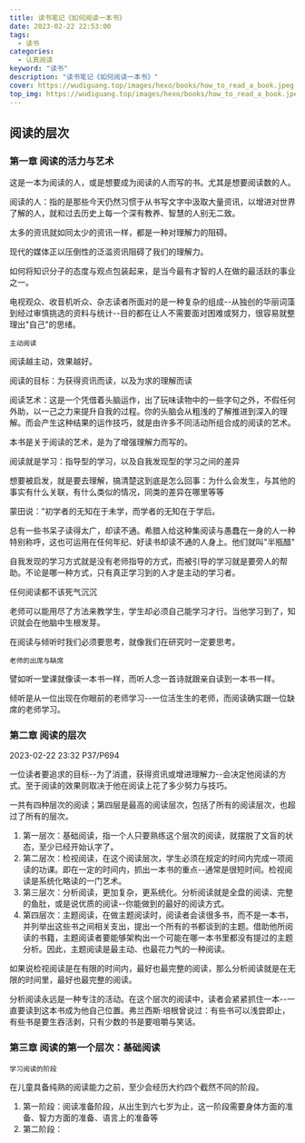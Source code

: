 ```yaml
---
title: 读书笔记《如何阅读一本书》
date: 2023-02-22 22:53:00
tags: 
  - 读书
categories: 
  - 认真阅读
keyword: "读书"
description: "读书笔记《如何阅读一本书》"
cover: https://wudiguang.top/images/hexo/books/how_to_read_a_book.jpeg
top_img: https://wudiguang.top/images/hexo/books/how_to_read_a_book.jpeg
---
```


## 阅读的层次

### 第一章 阅读的活力与艺术

这是一本为阅读的人，或是想要成为阅读的人而写的书。尤其是想要阅读数的人。

阅读的人：指的是那些今天仍然习惯于从书写文字中汲取大量资讯，以增进对世界了解的人，就和过去历史上每一个深有教养、智慧的人别无二致。

太多的资讯就如同太少的资讯一样，都是一种对理解力的阻碍。

现代的媒体正以压倒性的泛滥资讯阻碍了我们的理解力。

如何将知识分子的态度与观点包装起来，是当今最有才智的人在做的最活跃的事业之一。

电视观众、收音机听众、杂志读者所面对的是一种复杂的组成--从独创的华丽词藻到经过审慎挑选的资料与统计--目的都在让人不需要面对困难或努力，很容易就整理出"自己"的思绪。

`主动阅读`

阅读越主动，效果越好。

阅读的目标：为获得资讯而读，以及为求的理解而读

阅读艺术：这是一个凭借着头脑运作，出了玩味读物中的一些字句之外，不假任何外助，以一己之力来提升自我的过程。你的头脑会从粗浅的了解推进到深入的理解。而会产生这种结果的运作技巧，就是由许多不同活动所组合成的阅读的艺术。

本书是关于阅读的艺术，是为了增强理解力而写的。

阅读就是学习：指导型的学习，以及自我发现型的学习之间的差异

想要被启发，就是要去理解，搞清楚这到底是怎么回事：为什么会发生，与其他的事实有什么关联，有什么类似的情况，同类的差异在哪里等等

蒙田说："初学者的无知在于未学，而学者的无知在于学后。

总有一些书呆子读得太广，却读不通。希腊人给这种集阅读与愚蠢在一身的人一种特别称呼，这也可运用在任何年纪、好读书却读不通的人身上。他们就叫"半瓶醋"

自我发现的学习方式就是没有老师指导的方式，而被引导的学习就是要旁人的帮助。不论是哪一种方式，只有真正学习到的人才是主动的学习者。

任何阅读都不该死气沉沉

老师可以能用尽了方法来教学生，学生却必须自己能学习才行。当他学习到了，知识就会在他脑中生根发芽。

在阅读与倾听时我们必须要思考，就像我们在研究时一定要思考。

`老师的出席与缺席`

譬如听一堂课就像读一本书一样，而听人念一首诗就跟亲自读到一本书一样。

倾听是从一位出现在你眼前的老师学习--一位活生生的老师，而阅读确实跟一位缺席的老师学习。

### 第二章 阅读的层次

2023-02-22 23:32 P37/P694

一位读者要追求的目标--为了消遣，获得资讯或增进理解力--会决定他阅读的方式。至于阅读的效果则取决于他在阅读上花了多少努力与技巧。

一共有四种层次的阅读；第四层是最高的阅读层次，包括了所有的阅读层次，也超过了所有的层次。

1. 第一层次：基础阅读，指一个人只要熟练这个层次的阅读，就摆脱了文盲的状态，至少已经开始认字了。
2. 第二层次：检视阅读，在这个阅读层次，学生必须在规定的时间内完成一项阅读的功课。即在一定的时间内，抓出一本书的重点--通常是很短时间。检视阅读是系统化略读的一门艺术。
3. 第三层次：分析阅读，更加复杂，更系统化。分析阅读就是全盘的阅读、完整的鱼肚，或是说优质的阅读--你能做到的最好的阅读方式。
4. 第四层次：主题阅读，在做主题阅读时，阅读者会读很多书，而不是一本书，并列举出这些书之间相关支出，提出一个所有的书都谈到的主题。借助他所阅读的书籍，主题阅读者要能够架构出一个可能在哪一本书里都没有提过的主题分析。因此，主题阅读是最主动、也最花力气的一种阅读。


如果说检视阅读是在有限的时间内，最好也最完整的阅读，那么分析阅读就是在无限的时间里，最好也最完整的阅读。

分析阅读永远是一种专注的活动。在这个层次的阅读中，读者会紧紧抓住一本--一直要读到这本书成为他自己位置。弗兰西斯·培根曾说过：有些书可以浅尝即止，有些书是要生吞活剥，只有少数的书是要咀嚼与笑话。

### 第三章 阅读的第一个层次：基础阅读

`学习阅读的阶段`

在儿童具备纯熟的阅读能力之前，至少会经历大约四个截然不同的阶段。

1. 第一阶段：阅读准备阶段，从出生到六七岁为止，这一阶段需要身体方面的准备、智力方面的准备、语言上的准备等
2. 第二阶段：

